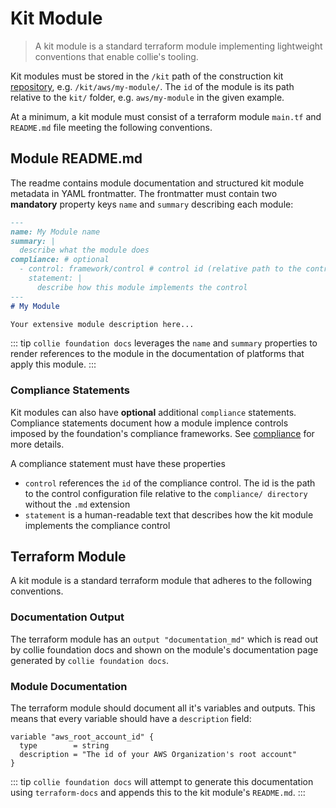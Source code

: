 # Kit Module

> A kit module is a standard terraform module implementing lightweight conventions that
> enable collie's tooling.

Kit modules must be stored in the `/kit` path of the construction kit [repository](repository.md), e.g.
`/kit/aws/my-module/`. The `id` of the module is its path relative to the `kit/` folder, e.g. `aws/my-module` in the
given example.

At a minimum, a kit module must consist of a terraform module `main.tf` and `README.md` file
meeting the following conventions.

## Module README.md

The readme contains module documentation and structured kit module metadata in YAML frontmatter. The frontmatter must contain two **mandatory** property keys `name` and `summary` describing each module:

```markdown
---
name: My Module name
summary: |
  describe what the module does
compliance: # optional
  - control: framework/control # control id (relative path to the control's .md file without extension)
    statement: |
      describe how this module implements the control
---
# My Module

Your extensive module description here...
```

::: tip
`collie foundation docs` leverages the `name` and `summary` properties to render references to the module in the documentation
of platforms that apply this module.
:::

### Compliance Statements

Kit modules can also have **optional** additional `compliance` statements. Compliance statements document how a module
implence controls imposed by the foundation's compliance frameworks. See [compliance](/compliance) for more details.

A compliance statement must have these properties

- `control` references the `id` of the compliance control. The id is the path to the control configuration file relative to the `compliance/ directory` without the `.md` extension
- `statement` is a human-readable text that describes how the kit module implements the compliance control

## Terraform Module

A kit module is a standard terraform module that adheres to the following conventions.

### Documentation Output

The terraform module has an `output "documentation_md"` which is read out by collie foundation docs and shown on the module's documentation page generated by `collie foundation docs`.

### Module Documentation

The terraform module should document all it's variables and outputs. This means that every variable should have a
`description` field:

```hcl
variable "aws_root_account_id" {
  type        = string
  description = "The id of your AWS Organization's root account"
}
```

::: tip
`collie foundation docs` will attempt to generate this documentation using `terraform-docs` and appends this to the kit module's
`README.md`.
:::
